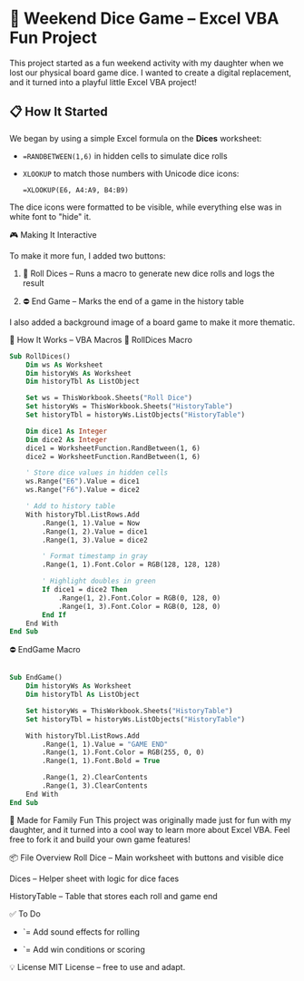 # 🎲 Weekend Dice Game – Excel VBA Fun Project

This project started as a fun weekend activity with my daughter when we lost our physical board game dice. I wanted to create a digital replacement, and it turned into a playful little Excel VBA project!

## 📋 How It Started

We began by using a simple Excel formula on the **Dices** worksheet:

- `=RANDBETWEEN(1,6)` in hidden cells to simulate dice rolls
- `XLOOKUP` to match those numbers with Unicode dice icons:
  
  ```excel
  =XLOOKUP(E6, A4:A9, B4:B9)
The dice icons were formatted to be visible, while everything else was in white font to "hide" it.

🎮 Making It Interactive

To make it more fun, I added two buttons:

1. 🎲 Roll Dices – Runs a macro to generate new dice rolls and logs the result

2. ⛔ End Game – Marks the end of a game in the history table

I also added a background image of a board game to make it more thematic.

🧠 How It Works – VBA Macros
🎲 RollDices Macro


```vb
Sub RollDices()
    Dim ws As Worksheet
    Dim historyWs As Worksheet
    Dim historyTbl As ListObject

    Set ws = ThisWorkbook.Sheets("Roll Dice")
    Set historyWs = ThisWorkbook.Sheets("HistoryTable")
    Set historyTbl = historyWs.ListObjects("HistoryTable")

    Dim dice1 As Integer
    Dim dice2 As Integer
    dice1 = WorksheetFunction.RandBetween(1, 6)
    dice2 = WorksheetFunction.RandBetween(1, 6)

    ' Store dice values in hidden cells
    ws.Range("E6").Value = dice1
    ws.Range("F6").Value = dice2

    ' Add to history table
    With historyTbl.ListRows.Add
        .Range(1, 1).Value = Now
        .Range(1, 2).Value = dice1
        .Range(1, 3).Value = dice2

        ' Format timestamp in gray
        .Range(1, 1).Font.Color = RGB(128, 128, 128)

        ' Highlight doubles in green
        If dice1 = dice2 Then
            .Range(1, 2).Font.Color = RGB(0, 128, 0)
            .Range(1, 3).Font.Color = RGB(0, 128, 0)
        End If
    End With
End Sub
```



⛔ EndGame Macro



```vb

Sub EndGame()
    Dim historyWs As Worksheet
    Dim historyTbl As ListObject

    Set historyWs = ThisWorkbook.Sheets("HistoryTable")
    Set historyTbl = historyWs.ListObjects("HistoryTable")

    With historyTbl.ListRows.Add
        .Range(1, 1).Value = "GAME END"
        .Range(1, 1).Font.Color = RGB(255, 0, 0)
        .Range(1, 1).Font.Bold = True

        .Range(1, 2).ClearContents
        .Range(1, 3).ClearContents
    End With
End Sub
```

🧒 Made for Family Fun
This project was originally made just for fun with my daughter, and it turned into a cool way to learn more about Excel VBA. Feel free to fork it and build your own game features!


📦 File Overview
Roll Dice – Main worksheet with buttons and visible dice

Dices – Helper sheet with logic for dice faces

HistoryTable – Table that stores each roll and game end


✅ To Do
- `= Add sound effects for rolling

- `= Add win conditions or scoring


💡 License
MIT License – free to use and adapt.




